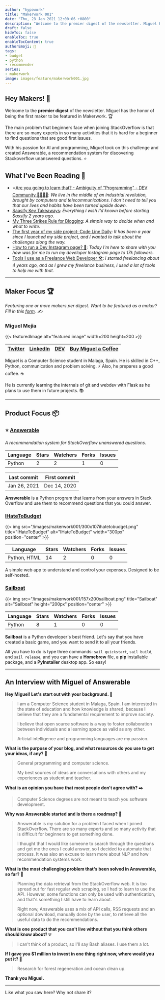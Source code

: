 ```yaml
---
author: "hypowork"
title: "Makerwork 001"
date: "Thu, 28 Jan 2021 12:00:06 +0800"
description: "Welcome to the premier digest of the newsletter. Miguel has the honor of being the first maker to be featured in Makerwork.  🏆"
draft: false
hideToc: false
enableToc: true
enableTocContent: true
authorEmoji: 👨
tags: 
- budget
- python
- recommender
series:
- makerwork
image: images/feature/makerwork001.jpg
---
```


## Hey Makers! 👋

Welcome to the **premier digest** of the newsletter. Miguel has the honor of being the first maker to be featured in Makerwork. 🏆

The main problem that beginners face when joining StackOverflow is that there are so many experts in so many activities that it is hard for a beginner to find questions that are good first issues. 

With his passion for AI and programming, Miguel took on this challenge and created Answerable, a recommendation system for discovering Stackoverflow unanswered questions. ⭐️

## What I've Been Reading 📖

* ⭐️[Are you going to learn that? - Ambiguity of "Programming" - DEV Community 👩‍💻👨‍💻](https://dev.to/miguelmj/are-you-going-to-learn-that-ambiguity-of-programming-1kdj): *We live in the middle of an industrial revolution, brought by computers and telecommunications. I don't need to tell you that our lives and habits have been turned upside down.*
* [Saasify Key Takeaways](https://transitivebullsh.it/saasify-key-takeaways): *Everything I wish I'd known before starting Sassify 2 years ago.*
* [My Three Strikes Rule for Blogging](https://www.swyx.io/three-strikes): *A simple way to decide when and what to write.*
* [The first year of my side project: Code Line Daily](https://www.silvestar.codes/articles/the-first-year-of-my-side-project-code-line-daily): *It has been a year since I launched my side project, and I wanted to talk about the challenges along the way.*
* [How to run a Dev Instagram page? 🤳](https://blog.statescu.net/how-to-run-a-dev-instagram-page): *Today I'm here to share with you how was for me to run my developer Instagram page to 17k followers.*
* [Tools I use as a Freelance Web Developer 🛠](https://blog.statescu.net/tools-i-use-as-a-freelance-web-developer): *I started freelancing about 4 years ago, and as I grew my freelance business, I used a lot of tools to help me with that.*

---
## Maker Focus 🏆

*Featuring one or more makers per digest. Want to be featured as a maker? Fill in this [form](https://yourls.fxgit.work/010jotsh). ✍️*

### Miguel Mejia

{{< featuredImage alt="featured image" width=200 height=200 >}}

| [Twitter](twitter.com/MiguelMJdev) | [LinkedIn](linkedin.com/in/miguel-mej%C3%ADa-jim%C3%A9nez) | [DEV](https://dev.to/miguelmj) | [Buy Miguel a Coffee](buymeacoffee.com/miguelmj) |
| ------- | ------- | ------- | ------- | 

Miguel is a Computer Science student in Malaga, Spain. He is skilled in C++, Python, communication and problem solving. ⚡ Also, he prepares a good coffee. ☕

He is currently learning the internals of git and webdev with Flask as he plans to use them in future projects. 📚

---
## Product Focus 📦

### ⭐️ [Answerable](https://github.com/MiguelMJ/Answerable) 
*A recommendation system for StackOverflow unanswered questions.*

| Language | Stars | Watchers | Forks | Issues |
| ------- | ------- | ------- | ------- | ------- |
| Python  | 2       | 2       | 1       | 0       |

| Last commit | First commit |
| ------- | ------- |
| Jan 26, 2021 | Dec 14, 2020 |

**Answerable** is a Python program that learns from your answers in Stack Overflow and use them to recommend questions that you could answer.

### [IHateToBudget](https://github.com/bminusl/ihatetobudget)

{{< img src="/images/makerwork001/300x107ihatetobudget.png" title="IHateToBudget" alt="IHateToBudget" width="300px" position="center" >}}

| Language | Stars | Watchers | Forks | Issues |
| ------- | ------- | ------- | ------- | ------- |
| Python, HTML  | 14       | 2       | 0       | 0       |

A simple web app to understand and control your expenses. Designed to be self-hosted.

### [Sailboat](https://github.com/cole-wilson/sailboat)

{{< img src="/images/makerwork001/157x200sailboat.png" title="Sailboat" alt="Sailboat" height="200px" position="center" >}}

| Language | Stars | Watchers | Forks | Issues |
| ------- | ------- | ------- | ------- | ------- |
| Python  | 8       | 1       | 0       | 0       |

**Sailboat** is a Python developer's best friend. Let's say that you have created a basic game, and you want to send it to all your friends.

All you have to do is type three commands: ```sail quickstart```, ```sail build```, and ```sail release```, and you can have a **Homebrew** file, a **pip** installable package, and a **PyInstaller** desktop app. So easy!

---
## An Interview with Miguel of Answerable

**Hey Miguel! Let's start out with your background. 📝**

> I am a Computer Science student in Malaga, Spain. I am interested in the state of education and how knowledge is shared, because I believe that they are a fundamental requirement to improve society. 
> 
> I believe that open source software is a way to foster collaboration between individuals and a learning space as valid as any other.
> 
> Articial intelligence and programming languages are my passion.

**What is the purpose of your blog, and what resources do you use to get your ideas, if any? 🧩**

> General programming and computer science.
> 
> My best sources of ideas are conversations with others and my experiences as student and teacher.

**What is an opinion you have that most people don't agree with? ✒️**

> Computer Science degrees are not meant to teach you software development.

**Why was Answerable started and is there a roadmap? 🎯**

> Answerable is my solution for a problem I faced when I joined StackOverflow. There are so many experts and so many activity that is difficult for beginners to get something done.
> 
> I thought that I would like someone to search through the questions and get me the ones I could answer, so I decided to automate that process. It was also an excuse to learn more about NLP and how recommendation systems work.

**What is the most challenging problem that's been solved in Answerable, so far? 🚧**

> Planning the data retrieval from the StackOverflow web. It is too spread out for fast regular web scraping, so I had to learn to use the API. However, some functions can only be used with authentication, and that's something I still have to learn about.
> 
> Right now, Answerable uses a mix of API calls, RSS requests and an optional download, manually done by the user, to retrieve all the useful data to do the recommendations.

**What is one product that you can't live without that you think others should know about? 💡**

> I can't think of a product, so I'll say Bash aliases. I use them a lot.

**If I gave you $1 million to invest in one thing right now, where would you put it? 🚀**

> Research for forest regeneration and ocean clean up.

**Thank you Miguel.**

---
Like what you saw here? Why not share it?

